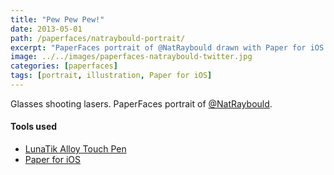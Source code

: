 ```yaml
---
title: "Pew Pew Pew!"
date: 2013-05-01
path: /paperfaces/natraybould-portrait/
excerpt: "PaperFaces portrait of @NatRaybould drawn with Paper for iOS on an iPad."
image: ../../images/paperfaces-natraybould-twitter.jpg
categories: [paperfaces]
tags: [portrait, illustration, Paper for iOS]
---
```


Glasses shooting lasers. PaperFaces portrait of [@NatRaybould](https://twitter.com/NatRaybould).

#### Tools used

- [LunaTik Alloy Touch Pen](https://www.amazon.com/gp/product/B00821TR7G/ref=as_li_ss_tl?ie=UTF8&tag=mademist-20&linkCode=as2&camp=1789&creative=390957&creativeASIN=B00821TR7G)
- [Paper for iOS](https://paper.bywetransfer.com/)
